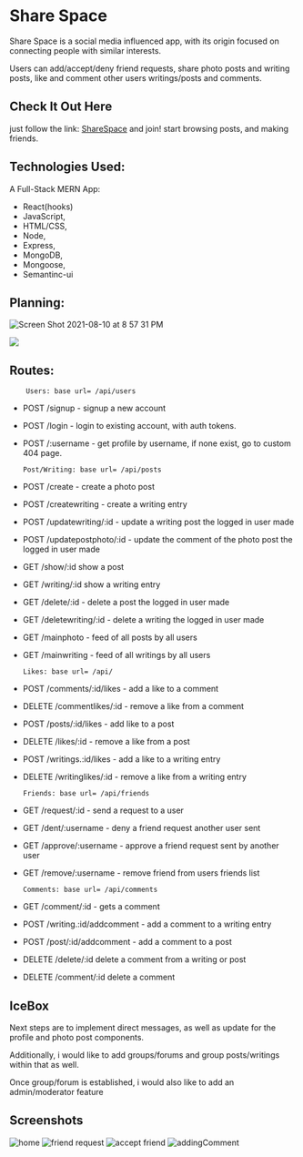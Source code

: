 # Share Space

Share Space is a social media influenced app, with its origin focused on connecting people with similar interests. 

Users can add/accept/deny friend requests, share photo posts and writing posts, like and comment other users writings/posts and comments.

## Check It Out Here

just follow the link: [ShareSpace](http://share-space-connect.herokuapp.com/) and join! start browsing posts, and making friends.


## Technologies Used:
A Full-Stack MERN App:

* React(hooks)
* JavaScript, 
* HTML/CSS, 
* Node, 
* Express, 
* MongoDB, 
* Mongoose, 
* Semantinc-ui


## Planning:

![Screen Shot 2021-08-10 at 8 57 31 PM](https://user-images.githubusercontent.com/16360065/128967356-eaf1440e-4a7b-4f70-a679-ae587b1f2127.png)


<img heignt='200px' src='https://imgur.com/12tU96H.png'>

## Routes:
        Users: base url= /api/users

* POST /signup - signup a new account

* POST /login - login to existing account, with auth tokens.

* POST /:username - get profile by username, if none exist, go to custom 404 page.


      Post/Writing: base url= /api/posts

* POST /create - create a photo post

* POST /createwriting - create a writing entry

* POST /updatewriting/:id - update a writing post the logged in user made

* POST /updatepostphoto/:id - update the comment of the photo post the logged in user made

* GET /show/:id show a post

* GET /writing/:id show a writing entry

* GET /delete/:id - delete a post the logged in user made

* GET /deletewriting/:id - delete a writing the logged in user made

* GET /mainphoto - feed of all posts by all users

* GET /mainwriting - feed of all writings by all users

      Likes: base url= /api/
* POST /comments/:id/likes - add a like to a comment

* DELETE /commentlikes/:id - remove a like from a comment

* POST /posts/:id/likes - add like to a post

* DELETE /likes/:id - remove a like from a post

* POST /writings.:id/likes - add a like to a writing entry

* DELETE /writinglikes/:id - remove a like from a writing entry

      Friends: base url= /api/friends

* GET /request/:id - send a request to a user

* GET /dent/:username - deny a friend request another user sent

* GET /approve/:username - approve a friend request sent by another user

* GET /remove/:username - remove friend from users friends list

      Comments: base url= /api/comments 
* GET /comment/:id - gets a comment

* POST /writing.:id/addcomment - add a comment to a writing entry

* POST /post/:id/addcomment - add a comment to a post

* DELETE /delete/:id delete a comment from a writing or post

* DELETE /comment/:id delete a comment

## IceBox
Next steps are to implement direct messages, as well as update for the profile and photo post components.

Additionally, i would like to add groups/forums and group posts/writings within that as well.

Once group/forum is established, i would also like to add an admin/moderator feature

## Screenshots

![home](https://user-images.githubusercontent.com/16360065/128965190-2a0867ff-a8bd-43ce-91e2-b01fc648e025.gif)
![friend request](https://user-images.githubusercontent.com/16360065/128964387-d23f70af-f95f-42f9-99bb-3ffd8c9f7d82.gif)
![accept friend](https://user-images.githubusercontent.com/16360065/128964465-388d13b8-b873-4c21-b792-feded85acf0f.gif)
![addingComment](https://user-images.githubusercontent.com/16360065/128964486-ae882a24-1af6-45c2-b86d-51d122ec8859.gif)



